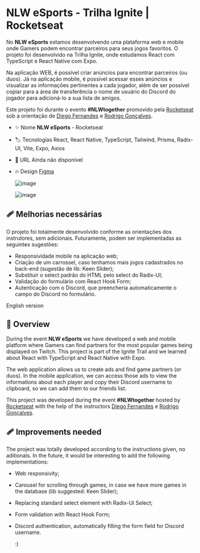 # NLW eSports - Trilha Ignite | Rocketseat

No **NLW eSports** estamos desenvolvendo uma plataforma web e mobile onde Gamers podem encontrar parceiros para seus jogos favoritos. O projeto foi desenvolvido na Trilha Ignite, onde estudamos React com TypeScript e React Native com Expo.

Na aplicação WEB, é possível criar anúncios para encontrar parceiros (ou duos). Já na aplicação mobile, é possível acessar esses anúncios e visualizar as informações pertinentes a cada jogador, além de ser possível copiar para a área de transferência o nome de usuário do Discord do jogador para adicioná-lo a sua lista de amigos.

Este projeto foi durante o evento **#NLWtogether** promovido pela [Rocketseat](https://www.rocketseat.com.br/) sob a orientação de [Diego Fernandes](https://github.com/diego3g) e [Rodrigo Gonçalves](https://github.com/rodrigorgtic).

- ✨ Nome	**NLW eSports** - Rocketseat
- 🏷️ Tecnologias	React, React Native, TypeScript, Tailwind, Prisma, Radix-UI, Vite, Expo, Axios
- 🚀 URL	Ainda não disponível
- 🔥 Design [Figma](https://www.figma.com/community/file/1150897317533332617/nlw-esports)

    ![image](https://github.com/lucass-ilva/NLW-Esports/assets/50452379/d5ecc90f-1d0e-428a-9e36-17352ab463a4)

  ![image](https://github.com/lucass-ilva/NLW-Esports/assets/50452379/dba52095-ef57-404c-b455-a95392497810)

## 🩹 Melhorias necessárias 
O projeto foi totalmente desenvolvido conforme as orientações dos instrutores, sem adicionais. Futuramente, podem ser implementadas as seguintes sugestões:

- Responsividade mobile na aplicação web;
- Criação de um carrossel, caso tenhamos mais jogos cadastrados no back-end (sugestão de lib: Keen Slider);
- Substituir o select padrão do HTML pelo select do Radix-UI;
- Validação do formulário com React Hook Form;
- Autenticação com o Discord, que preencheria automaticamente o campo do Discord no formulário.

English version

## 🔎 Overview
During the event **NLW eSports** we have developed a web and mobile platform where Gamers can find partners for the most popular games being displayed on Twitch. This project is part of the Ignite Trail and we learned about React with TypeScript and React Native with Expo.

The web application allows us to create ads and find game partners (or duos). In the mobile application, we can access those ads to view the informations about each player and copy their Discord username to clipboard, so we can add them to our friends list.

This project was developed during the event **#NLWtogether** hosted by [Rocketseat](https://www.rocketseat.com.br/) with the help of the instructors [Diego Fernandes](https://github.com/diego3g) e [Rodrigo Gonçalves](https://github.com/rodrigorgtic).

## 🩹 Improvements needed
The project was totally developed according to the instructions given, no aditionals. In the future, it would be interesting to add the following implementations:

- Web responsivity;
- Carousel for scrolling through games, in case we have more games in the database (lib suggested: Keen Slider);
- Replacing standard select element with Radix-UI Select;
- Form validation with React Hook Form;
- Discord authentication, automatically filling the form field for Discord username.


  :)
